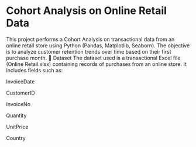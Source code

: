 # Cohort Analysis on Online Retail Data
This project performs a Cohort Analysis on transactional data from an online retail store using Python (Pandas, Matplotlib, Seaborn). The objective is to analyze customer retention trends over time based on their first purchase month.
📂 Dataset
The dataset used is a transactional Excel file (Online Retail.xlsx) containing records of purchases from an online store. It includes fields such as:

InvoiceDate

CustomerID

InvoiceNo

Quantity

UnitPrice

Country
